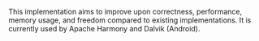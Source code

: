 This implementation aims to improve upon correctness, performance, memory usage, and freedom compared to existing implementations. It is currently used by Apache Harmony and Dalvik (Android).
